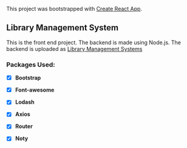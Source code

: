 This project was bootstrapped with [Create React App](https://github.com/facebook/create-react-app).

## Library Management System

This is the front end project. The backend is made using Node.js. The backend is uploaded as [Library Management Systems](https://github.com/CudaRabbani/library_management)

### Packages Used:

 - [x] **Bootstrap**
 - [x] **Font-awesome**
 - [x] **Lodash**
 - [x] **Axios**
 - [x] **Router**
 - [x] **Noty** 
 
